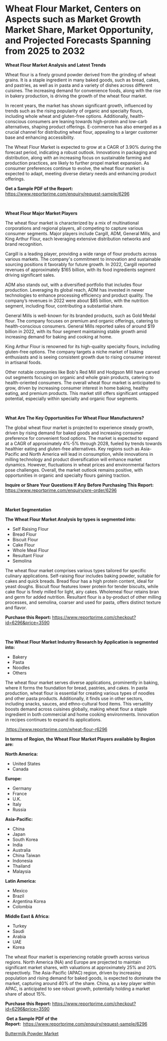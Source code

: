 <p><h1>Wheat Flour Market, Centers on Aspects such as Market Growth Market Share, Market Opportunity, and Projected Forecasts Spanning from 2025 to 2032</h1></p><p><strong>Wheat Flour Market Analysis and Latest Trends</strong></p>
<p><p>Wheat flour is a finely ground powder derived from the grinding of wheat grains. It is a staple ingredient in many baked goods, such as bread, cakes, and pastries, as well as in pasta and a variety of dishes across different cuisines. The increasing demand for convenience foods, along with the rise in bakery production, is driving the growth of the wheat flour market.</p><p>In recent years, the market has shown significant growth, influenced by trends such as the rising popularity of organic and specialty flours, including whole wheat and gluten-free options. Additionally, health-conscious consumers are leaning towards high-protein and low-carb alternatives, shaping product offerings. E-commerce has also emerged as a crucial channel for distributing wheat flour, appealing to a larger customer base and enhancing accessibility.</p><p>The Wheat Flour Market is expected to grow at a CAGR of 3.90% during the forecast period, indicating a robust outlook. Innovations in packaging and distribution, along with an increasing focus on sustainable farming and production practices, are likely to further propel market expansion. As consumer preferences continue to evolve, the wheat flour market is expected to adapt, meeting diverse dietary needs and enhancing product offerings.</p></p>
<p><strong>Get a Sample PDF of the Report:&nbsp;</strong> <a href="https://www.reportprime.com/enquiry/request-sample/6296?utm_campaign=2999&utm_medium=2&utm_source=Github&utm_content=ia&utm_term=19032025&utm_id=wheat-flour">https://www.reportprime.com/enquiry/request-sample/6296</a></p>
<p>&nbsp;</p>
<p><strong>Wheat Flour Major Market Players</strong></p>
<p><p>The wheat flour market is characterized by a mix of multinational corporations and regional players, all competing to capture various consumer segments. Major players include Cargill, ADM, General Mills, and King Arthur Flour, each leveraging extensive distribution networks and brand recognition.</p><p>Cargill is a leading player, providing a wide range of flour products across various markets. The company's commitment to innovation and sustainable sourcing positions it favorably for future growth. In 2022, Cargill reported revenues of approximately $165 billion, with its food ingredients segment driving significant sales.</p><p>ADM also stands out, with a diversified portfolio that includes flour production. Leveraging its global reach, ADM has invested in newer technologies to enhance processing efficiency and product quality. The company’s revenues in 2022 were about $85 billion, with the nutrition segment, including flour, contributing a substantial share.</p><p>General Mills is well-known for its branded products, such as Gold Medal flour. The company focuses on premium and organic offerings, catering to health-conscious consumers. General Mills reported sales of around $19 billion in 2022, with its flour segment maintaining stable growth amid increasing demand for baking and cooking at home.</p><p>King Arthur Flour is renowned for its high-quality specialty flours, including gluten-free options. The company targets a niche market of baking enthusiasts and is seeing consistent growth due to rising consumer interest in artisanal foods.</p><p>Other notable companies like Bob's Red Mill and Hodgson Mill have carved out segments focusing on organic and whole grain products, catering to health-oriented consumers. The overall wheat flour market is anticipated to grow, driven by increasing consumer interest in home baking, healthy eating, and premium products. This market still offers significant untapped potential, especially within specialty and organic flour segments.</p></p>
<p>&nbsp;</p>
<p><strong>What Are The Key Opportunities For Wheat Flour Manufacturers?</strong></p>
<p><p>The global wheat flour market is projected to experience steady growth, driven by rising demand for baked goods and increasing consumer preference for convenient food options. The market is expected to expand at a CAGR of approximately 4%-5% through 2028, fueled by trends towards healthier eating and gluten-free alternatives. Key regions such as Asia-Pacific and North America will lead in consumption, while innovations in milling technology and product diversification will enhance market dynamics. However, fluctuations in wheat prices and environmental factors pose challenges. Overall, the market outlook remains positive, with opportunities in organic and specialty flours gaining traction.</p></p>
<p><strong>Inquire or Share Your Questions If Any Before Purchasing This Report:</strong> <a href="https://www.reportprime.com/enquiry/pre-order/6296?utm_campaign=2999&utm_medium=2&utm_source=Github&utm_content=ia&utm_term=19032025&utm_id=wheat-flour">https://www.reportprime.com/enquiry/pre-order/6296</a></p>
<p>&nbsp;</p>
<p><strong>Market Segmentation</strong></p>
<p><strong>The Wheat Flour Market Analysis by types is segmented into:</strong></p>
<p><ul><li>Self Raising Flour</li><li>Bread Flour</li><li>Biscuit Flour</li><li>Cake Flour</li><li>Whole Meal Flour</li><li>Resultant Flour</li><li>Semolina</li></ul></p>
<p><p>The wheat flour market comprises various types tailored for specific culinary applications. Self-raising flour includes baking powder, suitable for cakes and quick breads. Bread flour has a high protein content, ideal for yeast doughs. Biscuit flour features lower protein for tender biscuits, while cake flour is finely milled for light, airy cakes. Wholemeal flour retains bran and germ for added nutrition. Resultant flour is a by-product of other milling processes, and semolina, coarser and used for pasta, offers distinct texture and flavor.</p></p>
<p><strong>Purchase this Report:&nbsp;</strong><a href="https://www.reportprime.com/checkout?id=6296&price=3590&utm_campaign=2999&utm_medium=2&utm_source=Github&utm_content=ia&utm_term=19032025&utm_id=wheat-flour">https://www.reportprime.com/checkout?id=6296&price=3590</a></p>
<p>&nbsp;</p>
<p><strong>The Wheat Flour Market Industry Research by Application is segmented into:</strong></p>
<p><ul><li>Bakery</li><li>Pasta</li><li>Noodles</li><li>Others</li></ul></p>
<p><p>The wheat flour market serves diverse applications, prominently in baking, where it forms the foundation for bread, pastries, and cakes. In pasta production, wheat flour is essential for creating various types of noodles and other pasta products. Additionally, it finds use in other sectors, including snacks, sauces, and ethno-cultural food items. This versatility boosts demand across cuisines globally, making wheat flour a staple ingredient in both commercial and home cooking environments. Innovation in recipes continues to expand its applications.</p></p>
<p><a href="https://www.reportprime.com/wheat-flour-r6296?utm_campaign=2999&utm_medium=2&utm_source=Github&utm_content=ia&utm_term=19032025&utm_id=wheat-flour">&nbsp;https://www.reportprime.com/wheat-flour-r6296</a></p>
<p><strong>In terms of Region, the Wheat Flour Market Players available by Region are:</strong></p>
<p>
    <p> <strong> North America: </strong>
        <ul>
            <li>United States</li>
            <li>Canada</li>
        </ul>
        </p> 
    <p> <strong> Europe: </strong>
        <ul>
            <li>Germany</li>
            <li>France</li>
            <li>U.K.</li>
            <li>Italy</li>
            <li>Russia</li>
        </ul>
        </p> 
    <p> <strong> Asia-Pacific: </strong>
        <ul>
            <li>China</li>
            <li>Japan</li>
            <li>South Korea</li>
            <li>India</li>
            <li>Australia</li>
            <li>China Taiwan</li>
            <li>Indonesia</li>
            <li>Thailand</li>
            <li>Malaysia</li>
        </ul>
        </p> 
    <p> <strong> Latin America: </strong>
        <ul>
            <li>Mexico</li>
            <li>Brazil</li>
            <li>Argentina Korea</li>
            <li>Colombia</li>
        </ul>
        </p> 
    <p> <strong> Middle East & Africa: </strong>
        <ul>
            <li>Turkey</li>
            <li>Saudi</li>
            <li>Arabia</li>
            <li>UAE</li>
            <li>Korea</li>
        </ul>
    </p>
    </p>
<p><p>The wheat flour market is experiencing notable growth across various regions. North America (NA) and Europe are projected to maintain significant market shares, with valuations at approximately 25% and 20% respectively. The Asia-Pacific (APAC) region, driven by increasing population and rising demand for baked goods, is expected to dominate the market, capturing around 40% of the share. China, as a key player within APAC, is anticipated to see robust growth, potentially holding a market share of about 15%.</p></p>
<p><strong>Purchase this Report: </strong><a href="https://www.reportprime.com/checkout?id=6296&price=3590&utm_campaign=2999&utm_medium=2&utm_source=Github&utm_content=ia&utm_term=19032025&utm_id=wheat-flour">https://www.reportprime.com/checkout?id=6296&price=3590</a></p>
<p>&nbsp;<strong>Get a Sample PDF of the Report:&nbsp;&nbsp;</strong><a href="https://www.reportprime.com/enquiry/request-sample/6296?utm_campaign=2999&utm_medium=2&utm_source=Github&utm_content=ia&utm_term=19032025&utm_id=wheat-flour">https://www.reportprime.com/enquiry/request-sample/6296</a></p>
<p><strong></strong></p>
<p><p><a href="https://github.com/ulyssacrayne00231/Market-Research-Report-List-1/blob/main/buttermilk-powder-market.md?utm_campaign=2999&utm_medium=2&utm_source=Github&utm_content=ia&utm_term=19032025&utm_id=wheat-flour">Buttermilk Powder Market</a></p></p>